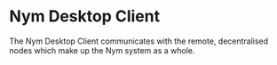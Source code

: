 # Nym Desktop Client

The Nym Desktop Client communicates with the remote, decentralised nodes which make up the Nym system as a whole. 

